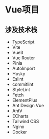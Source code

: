 # Vue项目

## 涉及技术栈

- TypeScript
- Vite
- Vue3
- Vue Router
- Pinia
- AutoImport
- Husky
- Eslint
- commitlint
- StyleLint
- Fetch
- ElementPlus
- Ant Design Vue
- AntV
- ECharts
- Tailwind CSS
- Nginx
- Docker
